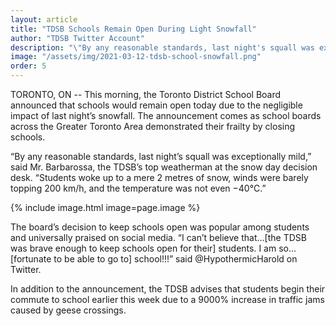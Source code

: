 ```yaml
---
layout: article
title: "TDSB Schools Remain Open During Light Snowfall"
author: "TDSB Twitter Account"
description: "\"By any reasonable standards, last night's squall was exceptionally mild.\""
image: "/assets/img/2021-03-12-tdsb-school-snowfall.png"
order: 5
---
```


TORONTO, ON -- This morning, the Toronto District School Board announced that schools would remain open today due to the negligible impact of last night’s snowfall. The announcement comes as school boards across the Greater Toronto Area demonstrated their frailty by closing schools. 

“By any reasonable standards, last night’s squall was exceptionally mild,” said Mr. Barbarossa, the TDSB’s top weatherman at the snow day decision desk. “Students woke up to a mere 2 metres of snow, winds were barely topping 200 km/h, and the temperature was not even −40℃.” 

{% include image.html image=page.image %}

The board’s decision to keep schools open was popular among students and universally praised on social media. “I can’t believe that…[the TDSB was brave enough to keep schools open for their] students. I am so...[fortunate to be able to go to] school!!!” said @HypothermicHarold on Twitter. 

In addition to the announcement, the TDSB advises that students begin their commute to school earlier this week due to a 9000% increase in traffic jams caused by geese crossings.
